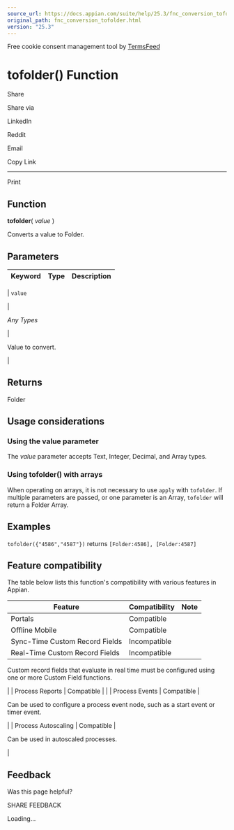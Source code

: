 ```yaml
---
source_url: https://docs.appian.com/suite/help/25.3/fnc_conversion_tofolder.html
original_path: fnc_conversion_tofolder.html
version: "25.3"
---
```


Free cookie consent management tool by [TermsFeed](https://www.termsfeed.com/)

# tofolder() Function

Share

Share via

LinkedIn

Reddit

Email

Copy Link

* * *

Print

## Function

**tofolder**( _value_ )

Converts a value to Folder.

## Parameters

| Keyword | Type | Description |
| --- | --- | --- |
|
`value`

 |

_Any Types_

 |

Value to convert.

 |

## Returns

Folder

## Usage considerations

### Using the value parameter

The _value_ parameter accepts Text, Integer, Decimal, and Array types.

### Using tofolder() with arrays

When operating on arrays, it is not necessary to use `apply` with `tofolder`. If multiple parameters are passed, or one parameter is an Array, `tofolder` will return a Folder Array.

## Examples

`tofolder({"4586","4587"})` returns `[Folder:4586], [Folder:4587]`

## Feature compatibility

The table below lists this function's compatibility with various features in Appian.

| Feature | Compatibility | Note |
| --- | --- | --- |
| Portals | Compatible |  |
| Offline Mobile | Compatible |  |
| Sync-Time Custom Record Fields | Incompatible |  |
| Real-Time Custom Record Fields | Incompatible |
Custom record fields that evaluate in real time must be configured using one or more Custom Field functions.

 |
| Process Reports | Compatible |  |
| Process Events | Compatible |

Can be used to configure a process event node, such as a start event or timer event.

 |
| Process Autoscaling | Compatible |

Can be used in autoscaled processes.

 |

## Feedback

Was this page helpful?

SHARE FEEDBACK

Loading...